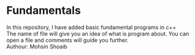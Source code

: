 # Fundamentals
In this repository, I have added basic fundamental programs in c++<br>
The name of file will give you an idea of what is program about. You can open a file and comments will guide you further.<br>
Authour: Mohsin Shoaib
